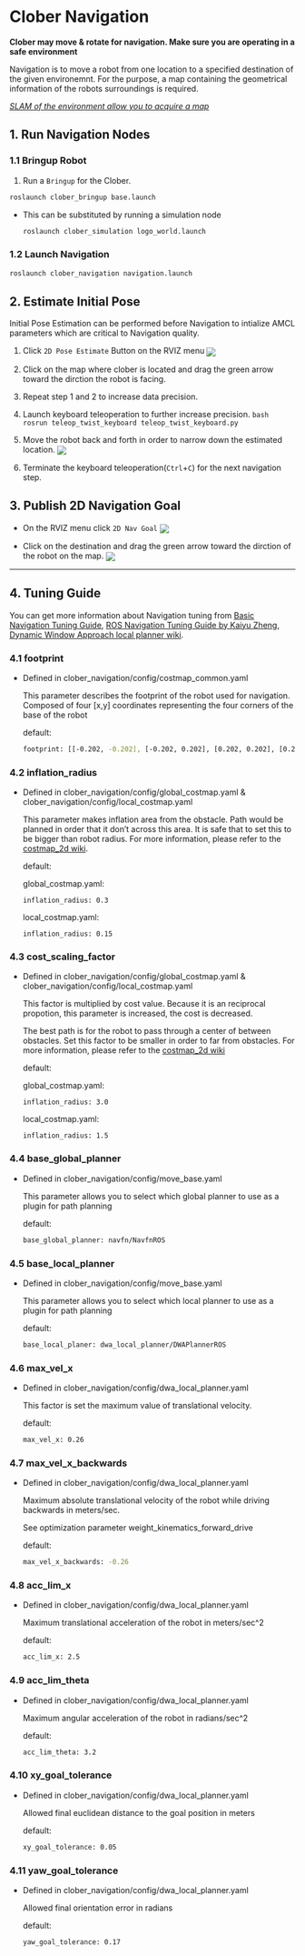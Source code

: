 # Clober Navigation
**Clober may move & rotate for navigation. Make sure you are operating in a safe environment**

Navigation is to move a robot from one location to a specified destination of the given environemnt. For the purpose, a map containing the geometrical information of the robots surroundings is required.

[*SLAM of the environment allow you to acquire a map*](https://github.com/clobot-git/clober/tree/noetic-devel/clober_slam)

## 1. Run Navigation Nodes
### 1.1 Bringup Robot
1. Run a `Bringup` for the Clober.
  ```bash
  roslaunch clober_bringup base.launch
  ```
- This can be substituted by running a simulation node
  ```bash
  roslaunch clober_simulation logo_world.launch
  ```

### 1.2 Launch Navigation
```bash
roslaunch clober_navigation navigation.launch
```

## 2. Estimate Initial Pose
Initial Pose Estimation can be performed before Navigation to intialize AMCL parameters which are critical to Navigation quality. 
  1. Click `2D Pose Estimate` Button on the RVIZ menu
    <img align="center" src="https://github.com/clobot-git/testrobot/blob/noetic-devel/images/2d_pose_estimate.png">

  2. Click on the map where clober is located and drag the green arrow toward the dirction the robot is facing.

  3. Repeat step 1 and 2 to increase data precision.

  4. Launch keyboard teleoperation to further increase precision.
    ```bash
    rosrun teleop_twist_keyboard teleop_twist_keyboard.py
    ```

  5. Move the robot back and forth in order to narrow down the estimated location.
    [<img align="center" src="https://github.com/clobot-git/testrobot/blob/noetic-devel/gifs/clober_amcl.gif">](https://youtube.com)

  6. Terminate the keyboard teleoperation(`Ctrl`+`C`) for the next navigation step. 

## 3. Publish 2D Navigation Goal
- On the RVIZ menu click `2D Nav Goal`
  <img align="center" src="https://github.com/clobot-git/testrobot/blob/noetic-devel/images/2d_nav_goal.png">

- Click on the destination and drag the green arrow toward the dirction of the robot on the map.
  [<img align="center" src="https://github.com/clobot-git/testrobot/blob/noetic-devel/gifs/clober_navigation.gif">](https://youtube.com/)


---

## 4. Tuning Guide
You can get more information about Navigation tuning from [Basic Navigation Tuning Guide](http://wiki.ros.org/navigation/Tutorials/Navigation%20Tuning%20Guide), [ROS Navigation Tuning Guide by Kaiyu Zheng](https://kaiyuzheng.me/documents/navguide.pdf), [Dynamic Window Approach local planner wiki](http://wiki.ros.org/dwa_local_planner).

### 4.1 footprint
- Defined in clober_navigation/config/costmap_common.yaml

  This parameter describes the footprint of the robot used for navigation. Composed of four [x,y] coordinates representing the four corners of the base of the robot

  default: 

    ```bash
    footprint: [[-0.202, -0.202], [-0.202, 0.202], [0.202, 0.202], [0.202, -0.202]]
    ```

### 4.2 inflation_radius
- Defined in clober_navigation/config/global_costmap.yaml & clober_navigation/config/local_costmap.yaml

  This parameter makes inflation area from the obstacle. Path would be planned in order that it don’t across this area. It is safe that to set this to be bigger than robot radius. For more information, please refer to the [costmap_2d wiki](http://wiki.ros.org/costmap_2d).

  default:

    global_costmap.yaml: 

      inflation_radius: 0.3

    local_costmap.yaml:

      inflation_radius: 0.15
      

### 4.3 cost_scaling_factor
- Defined in clober_navigation/config/global_costmap.yaml & clober_navigation/config/local_costmap.yaml

  This factor is multiplied by cost value. Because it is an reciprocal propotion, this parameter is increased, the cost is decreased.

  The best path is for the robot to pass through a center of between obstacles. Set this factor to be smaller in order to far from obstacles. For more information, please refer to the [costmap_2d wiki](http://wiki.ros.org/costmap_2d)

  default:

    global_costmap.yaml: 

      inflation_radius: 3.0

    local_costmap.yaml:

      inflation_radius: 1.5

### 4.4 base_global_planner
- Defined in clober_navigation/config/move_base.yaml
  
  This parameter allows you to select which global planner to use as a plugin for path planning

  default: 
    ```bash
    base_global_planner: navfn/NavfnROS
    ```

### 4.5 base_local_planner
- Defined in clober_navigation/config/move_base.yaml
  
  This parameter allows you to select which local planner to use as a plugin for path planning

  default:
    ```bash
    base_local_planer: dwa_local_planner/DWAPlannerROS
    ```

### 4.6 max_vel_x
- Defined in clober_navigation/config/dwa_local_planner.yaml

  This factor is set the maximum value of translational velocity.

  default: 
  
    ```bash
    max_vel_x: 0.26
    ```

### 4.7 max_vel_x_backwards
- Defined in clober_navigation/config/dwa_local_planner.yaml

  Maximum absolute translational velocity of the robot while driving backwards in meters/sec. 
  
  See optimization parameter weight_kinematics_forward_drive

  default: 

    ```bash
    max_vel_x_backwards: -0.26
    ```

### 4.8 acc_lim_x
- Defined in clober_navigation/config/dwa_local_planner.yaml
  
  Maximum translational acceleration of the robot in meters/sec^2

  default: 

    ```bash
    acc_lim_x: 2.5
    ```

### 4.9 acc_lim_theta
- Defined in clober_navigation/config/dwa_local_planner.yaml
  
  Maximum angular acceleration of the robot in radians/sec^2

  default: 

    ```bash
    acc_lim_theta: 3.2
    ```

### 4.10 xy_goal_tolerance
- Defined in clober_navigation/config/dwa_local_planner.yaml
  
  Allowed final euclidean distance to the goal position in meters

  default: 

    ```bash
    xy_goal_tolerance: 0.05
    ```

### 4.11 yaw_goal_tolerance
- Defined in clober_navigation/config/dwa_local_planner.yaml
  
  Allowed final orientation error in radians

  default:

    ```bash
    yaw_goal_tolerance: 0.17
    ```
